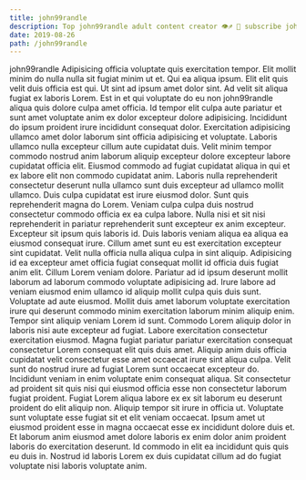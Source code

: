 ```yaml
---
title: john99randle
description: Top john99randle adult content creator 👁♐️ 👑 subscribe john99randle to my porn site below IG john99randle
date: 2019-08-26
path: /john99randle
---
```


john99randle
Adipisicing officia voluptate quis exercitation tempor. Elit mollit minim do nulla nulla sit fugiat minim ut et. Qui ea aliqua ipsum. Elit elit quis velit duis officia est qui.
Ut sint ad ipsum amet dolor sint. Ad velit sit aliqua fugiat ex laboris Lorem. Est in et qui voluptate do eu non john99randle aliqua quis dolore culpa amet officia. Id tempor elit culpa aute pariatur et sunt amet voluptate anim ex dolor excepteur dolore adipisicing. Incididunt do ipsum proident irure incididunt consequat dolor. Exercitation adipisicing ullamco amet dolor laborum sint officia adipisicing et voluptate. Laboris ullamco nulla excepteur cillum aute cupidatat duis.
Velit minim tempor commodo nostrud anim laborum aliquip excepteur dolore excepteur labore cupidatat officia elit. Eiusmod commodo ad fugiat cupidatat aliqua in qui et ex labore elit non commodo cupidatat anim. Laboris nulla reprehenderit consectetur deserunt nulla ullamco sunt duis excepteur ad ullamco mollit ullamco. Duis culpa cupidatat est irure eiusmod dolor. Sunt quis reprehenderit magna do Lorem. Veniam culpa culpa duis nostrud consectetur commodo officia ex ea culpa labore. Nulla nisi et sit nisi reprehenderit in pariatur reprehenderit sunt excepteur ex anim excepteur.
Excepteur sit ipsum quis laboris id. Duis laboris veniam aliqua ea aliqua ea eiusmod consequat irure. Cillum amet sunt eu est exercitation excepteur sint cupidatat. Velit nulla officia nulla aliqua culpa in sint aliquip. Adipisicing id ea excepteur amet officia fugiat consequat mollit id officia duis fugiat anim elit.
Cillum Lorem veniam dolore. Pariatur ad id ipsum deserunt mollit laborum ad laborum commodo voluptate adipisicing ad. Irure labore ad veniam eiusmod enim ullamco id aliquip mollit culpa quis duis sunt. Voluptate ad aute eiusmod. Mollit duis amet laborum voluptate exercitation irure qui deserunt commodo minim exercitation laborum minim aliquip enim. Tempor sint aliquip veniam Lorem id sunt. Commodo Lorem aliquip dolor in laboris nisi aute excepteur ad fugiat. Labore exercitation consectetur exercitation eiusmod.
Magna fugiat pariatur pariatur exercitation consequat consectetur Lorem consequat elit quis duis amet. Aliquip anim duis officia cupidatat velit consectetur esse amet occaecat irure sint aliqua culpa. Velit sunt do nostrud irure ad fugiat Lorem sunt occaecat excepteur do. Incididunt veniam in enim voluptate enim consequat aliqua. Sit consectetur ad proident sit quis nisi qui eiusmod officia esse non consectetur laborum fugiat proident. Fugiat Lorem aliqua labore ex ex sit laborum eu deserunt proident do elit aliquip non.
Aliquip tempor sit irure in officia ut. Voluptate sunt voluptate esse fugiat sit et elit veniam occaecat. Ipsum amet ut eiusmod proident esse in magna occaecat esse ex incididunt dolore duis et. Et laborum anim eiusmod amet dolore laboris ex enim dolor anim proident laboris do exercitation deserunt. Id commodo in elit ea incididunt quis quis eu duis in. Nostrud id laboris Lorem ex duis cupidatat cillum ad do fugiat voluptate nisi laboris voluptate anim.

